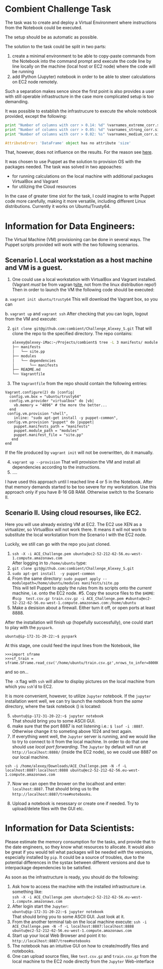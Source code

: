 Combient Challenge Task
========================

The task was to create and deploy a Virtual Environment where instructions from
the Notebook could be executed.

The setup should be as automatic as possible.

The solution  to  the task could be split in two parts:

1. create a minimal environment to be able to copy-paste commands from the
Notebook into the command prompt and execute the code line  by line locally on
the machine (local host or EC2 node) where the code will be running
2. add IPython (Jupyter) notebook in order to be able to steer calculations on 
EC2 node remotely.


Such a separation makes sence since the first point is also provides a user with
still operable infrastructure in the case more complicated setup is too demanding.

It was possible to establish the infrastrucure to execute the whole notebook
provided, except the following:

```python
print "Number of columns with corr > 0.14: %d" %varnames_extreme_corr.size
print "Number of columns with corr > 0.05: %d" %varnames_strong_corr.size
print "Number of columns with corr > 0.02: %s" %varnames_medium_corr.size

AttributeError: 'DataFrame' object has no attribute 'size'
```
That, however, does not influence on the results. For the reason see 
[here](https://github.com/pandas-dev/pandas/issues/8846).


It was chosen to use Puppet as the solution to provision OS with the packages
needed. 
The task was solved in two appoaches:
- for running calculations on the local machine with additional packages
  VirtualBox and Vagrant
- for utilizing the Cloud resources

In the case of greater time slot for the task, I could imagine to write Puppet
code more carefully, making it more versatile, including different Linux
distributions. Currently it works on Ubuntu/Trusty64.




Information for Data Engineers:
===============================  


The Virtual Machine (VM) provisioning can be done in several ways. 
The Puppet scripts provided will work with the two following scenarios.

Scenario I. Local workstation as a host machine and VM is a guest.
------------------------------------------------------------------
1. One could use a local workstation with  VirtualBox and Vagrant installed.
(Vagrant *must* be from vagran t[site](https://www.vagrantup.com/downloads.html), 
not from the linux distribution repo!)
Then in order to launch the VM the following code should be executed:

  a. `vagrant init ubuntu/trusty64`
      This will download the Vagrant box, so you can 

  b. `vagrant up` and  `vagrant ssh`
After checking that you can login,  logout from the VM and execute:

2. `git clone git@github.com:combient/Challenge_Alexey_S.git`
That will clone the repo to the specified directory. The repo contains:
    ```bash
    alexey@alexey-iMac:~/Projects/combient$ tree -L 3 manifests/ modules/
    ├── manifests
    │   └── site.pp
    ├── modules
    │   └── dependencies
    │       └── manifests
    ├── README.md
    └── Vagrantfile
    ```
3. The `Vagrantfile` from the repo should contain the following entries:
  
  ```puppet
  Vagrant.configure(2) do |config|
    config.vm.box = "ubuntu/trusty64"
    config.vm.provider "virtualbox" do |vb|
      vb.memory = "4096" # the more the better...
    end
   config.vm.provision "shell",
      inline: "sudo apt-get install -y puppet-common", 
   config.vm.provision "puppet" do |puppet|
      puppet.manifests_path = "manifests"
      puppet.module_path = "modules"
      puppet.manifest_file = "site.pp"
     end
  end
  ```
  If the file produced by `vagrant init` will not be overwritten, do it manually.

4. `vagrant up --provision`
  That will provision the VM and install all dependencies according to the
  instructions.
5. ....

I have used this approach until I reached line 4 or 5 in the Notebook. After
that memory demands started to be too severe for my workstation. Use this
approach only if you have 8-16 GB RAM.
Otherwise switch to the Scenario II.


Scenario II. Using cloud resourses, like EC2.
----------------------------------------------

Here you will use  already existing VM at EC2.
The EC2 use XEN as a virtualizer, so VirtualBox will not work there. It means it
will not work to substitute the local workstation from the Scenario I with the 
EC2 node.

Luckily, we still can go with the repo you just cloned.

1. `ssh -X -i ACE_Challenge.pem ubuntu@ec2-52-212-62-56.eu-west-1.compute.amazonaws.com`  
After logging in to `/home/ubuntu`  type:
2. `git clone git@github.com:combient/Challenge_Alexey_S.git`
3. `sudo apt-get install  -y puppet-common`
4. From the same directory:
`sudo puppet apply --modulepath=/home/ubuntu/modules manifests/site.pp`  
This will tell Puppet to  apply the rules from its scripts onto the *current* machine, 
i.e. onto the EC2 node. 
#5. Copy the source files to the `$HOME`:  
#`scp  test.csv.gz train.csv.gz -i ACE_Challenge.pem
#ubuntu@ec2-52-212-62-56.eu-west-1.compute.amazonaws.com:/home/ubuntu`
6. Make a desision about a firewall. Either turn it off, or open ports at least 8888. 

After the installation will finish up (hopefully successfully), one could start
to play with the `pyspark`.

`ubuntu@ip-172-31-20-22:~$ pyspark`

At this stage, one could feed  the input lines from the Notebook, like 
```
>>>import sframe
>>>sf_train = sframe.SFrame.read_csv('/home/ubuntu/train.csv.gz',nrows_to_infer=80000)
```
and so on... 

The `-X` flag with `ssh` will allow to display pictures on the local machine
from which you `ssh`'d to EC2.

It is more convenient, however, to utilize `Jupyter` notebook. If the `jupyter`
installation went well, we can try launch the notebook from the *same*
directory, where the task notebook () is located:

5. `ubuntu@ip-172-31-20-22:~$ jupyter notebook`  
That should bring you to some ASCII GUI.
3. make sure that the port 8887 is not listening i.e.: `$ lsof -i :8887`. Otherwise
   change it to someting above 1024 and test again.
6. If everything went well, the `Jupyter` server is running, and we would like to
   try to connect to it from the local machine. In order to do that one should
    use  *local port forwarding*. The `Jupyter` by default will run at `http://localhost:8888/` 
   (inside the EC2 node), so we could use  8887 on our local machine.
  
  `ssh -i /home/alexey/Downloads/ACE_Challenge.pem -N -f -L localhost:8887:localhost:8888
   ubuntu@ec2-52-212-62-56.eu-west-1.compute.amazonaws.com`

7. Now we can open the brower on the localhost and enter: `localhost:8887`. That
   should bring us to the `http://localhost:8887/tree#notebooks`.

8. Upload a notebook is nesessary or create one if needed. Try to upload/delete
   files with the GUI etc.


Information for Data Scientists:
===============================

Please estimate the memory consumption for the tasks, and provide that to
the date engineers, so they know what resources to allocate.
It would also be great if you would tell what packages will be needed *with* the
versions, especially installed by `pip`. It could be a source of troubles, due to 
the potential differences in the systax between different versions and due to
interpackage dependencies to be satisfied.


As soon as the infrastructure is ready, you should do the following:

1. Ask how to access the machine with the installed infrastructure i.e.
   something like:  
 `ssh -X -i ACE_Challenge.pem
ubuntu@ec2-52-212-62-56.eu-west-1.compute.amazonaws.com`
2. After login start the `Jupyter`:  
`ubuntu@ip-172-31-20-22:~$ jupyter notebook`  
That should bring you to some ASCII GUI. Just look at it.
3. From the another terminal tab on the local machine execute: 
`ssh -i ACE_Challenge.pem -N -f -L localhost:8887:localhost:8888
ubuntu@ec2-52-212-62-56.eu-west-1.compute.amazonaws.com`
4. Start up your local Web Browser and point it to:  
`http://localhost:8887/tree#notebooks`
5. The notebook has an intuitive GUI on how to create/modify files and
   notebooks. 
6. One can upload source files, like `test.csv.gz` and `train.csv.gz` from the
   local machine to the EC2 node directly from the `Jupyter` Web-interface
 
